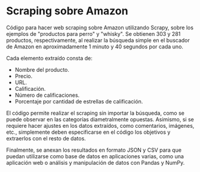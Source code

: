 # Scraping sobre Amazon

Código para hacer web scraping sobre Amazon utilizando Scrapy, sobre los ejemplos de "productos para perro" y "whisky". Se obtienen 303 y 281 productos, respectivamente, al realizar la búsqueda simple en el buscador de Amazon en aproximadamente 1 minuto y 40 segundos por cada uno.

Cada elemento extraído consta de:
* Nombre del producto.
* Precio.
* URL.
* Calificación.
* Número de calificaciones.
* Porcentaje por cantidad de estrellas de calificación.

El código permite realizar el scraping sin importar la búsqueda, como se puede observar en las categorías diametralmente opuestas. Asimismo, si se requiere hacer ajustes en los datos extraídos, como comentarios, imágenes, etc., simplemente deben especificarse en el código los objetivos y extraerlos con el resto de datos.

Finalmente, se anexan los resultados en formato JSON y CSV para que puedan utilizarse como base de datos en aplicaciones varias, como una aplicación web o análisis y manipulación de datos con Pandas y NumPy.